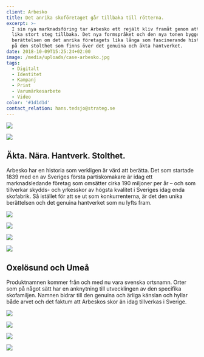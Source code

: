 ```yaml
---
client: Arbesko
title: Det anrika skoföretaget går tillbaka till rötterna.
excerpt: >-
  I sin nya marknadsföring tar Arbesko ett rejält kliv framåt genom att ta ett
  lika stort steg tillbaka. Det nya formspråket och den nya tonen bygger på
  berättelsen om det anrika företagets lika långa som fascinerande historia. Och
  på den stolthet som finns över det genuina och äkta hantverket.
date: 2018-10-09T15:25:24+02:00
image: /media/uploads/case-arbesko.jpg
tags:
  - Digitalt
  - Identitet
  - Kampanj
  - Print
  - Varumärkesarbete
  - Video
color: '#1d1d1d'
contact_relation: hans.tedsjo@strateg.se
---
```


<Column md="6">
  <Box
    title="Skomakare sedan 1839"
    content="Sedan april 2017 är Arbesko en del av koncernen Bergman &amp; Beving. I samband det ville man ta ett nytt grepp om all kommunikation. Strateg skapade ett koncept som sammanfattas i den nya payoffen: Skomakare sedan 1839."
  />
</Column>

<Column md="6">

![](/media/uploads/case-arbesko-logo.png)

</Column>

![](/media/uploads/case-arbesko-0.jpg)

## Äkta. Nära. Hantverk. Stolthet.

Arbesko har en historia som verkligen är värd att berätta. Det som startade 1839 med en av Sveriges första partiskomakare är idag ett marknadsledande företag som omsätter cirka 190 miljoner per år – och som tillverkar skydds- och yrkesskor av högsta kvalitet i Sveriges idag enda skofabrik. Så istället för att se ut som konkurrenterna, är det den unika berättelsen och det genuina hantverket som nu lyfts fram.

<Column md="6">

![](/media/uploads/case-arbesko-typography-1.jpg)

</Column>

<Column md="6">

![](/media/uploads/case-arbesko-typography-2.jpg)

</Column>

<Column md="6">

![](/media/uploads/case-arbesko-1.jpg)

</Column>

<Column md="6">

![](/media/uploads/case-arbesko-2.jpg)

</Column>

## Oxelösund och Umeå

Produktnamnen kommer från och med nu vara svenska ortsnamn. Orter som på något sätt har en anknytning till utvecklingen av den specifika skofamiljen. Namnen bidrar till den genuina och ärliga känslan och hyllar både arvet och det faktum att Arbeskos skor än idag tillverkas i Sverige.

![](/media/uploads/case-arbesko-4.jpg)

![](/media/uploads/case-arbesko-3.jpg)

![](/media/uploads/case-arbesko-6.jpg)

![](/media/uploads/case-arbesko-5.jpg)
